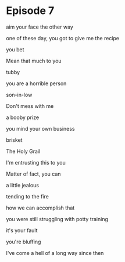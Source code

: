 # Episode 7

aim your face the other way

one of these day, you got to give me the recipe

you bet 

Mean that much to you

tubby

you are a horrible person

son-in-low

Don't mess with me

a booby prize

you mind your own business

brisket

The Holy Grail

I'm entrusting this to you

Matter of fact, you can 

a little jealous

tending to the fire

how we can accomplish that

you were still struggling with potty training

it's your fault

you're bluffing

I've come a hell of a long way since then